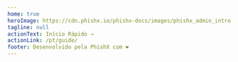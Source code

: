 ```yaml
---
home: true
heroImage: https://cdn.phishx.io/phishx-docs/images/phishx_admin_intro.webp
tagline: null
actionText: Início Rápido →
actionLink: /pt/guide/
footer: Desenvolvido pela PhishX com ❤️
---
```

